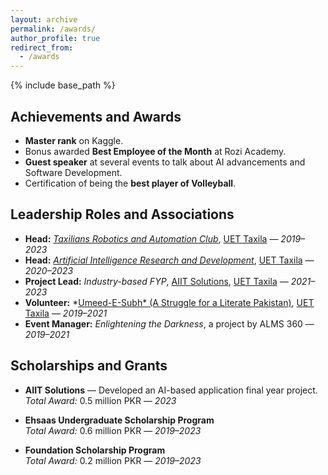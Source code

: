```yaml
---
layout: archive
permalink: /awards/
author_profile: true
redirect_from:
  - /awards
---
```


{% include base_path %}

## Achievements and Awards

- **Master rank** on Kaggle.  
- Bonus awarded **Best Employee of the Month** at Rozi Academy.  
- **Guest speaker** at several events to talk about AI advancements and Software Development.  
- Certification of being the **best player of Volleyball**.

## Leadership Roles and Associations

- **Head:** *[Taxilians Robotics and Automation Club](https://trac.com.pk/)*, [UET Taxila](https://www.uettaxila.edu.pk) — *2019–2023*  
- **Head:** *[Artificial Intelligence Research and Development](https://www.linkedin.com/in/artificial-intelligence-research-and-development-society-uet-taxila-7401b2224/?originalSubdomain=pk)*, [UET Taxila](https://www.uettaxila.edu.pk) — *2020–2023*  
- **Project Lead:** *Industry-based FYP*, [AIIT Solutions](https://aiitsolutions.com/), [UET Taxila](https://www.uettaxila.edu.pk) — *2021–2023*  
- **Volunteer:** *[Umeed-E-Subh* (A Struggle for a Literate Pakistan)](https://www.linkedin.com/company/umeed-e-subh-uet-taxila/?originalSubdomain=pk), [UET Taxila](https://www.uettaxila.edu.pk) — *2019–2021*  
- **Event Manager:** *Enlightening the Darkness*, a project by ALMS 360 — *2019–2021*

## Scholarships and Grants

- **AIIT Solutions** — Developed an AI-based application final year project.  
  *Total Award:* 0.5 million PKR — *2023*

- **Ehsaas Undergraduate Scholarship Program**  
  *Total Award:* 0.6 million PKR — *2019–2023*

- **Foundation Scholarship Program**  
  *Total Award:* 0.2 million PKR — *2019–2023*
